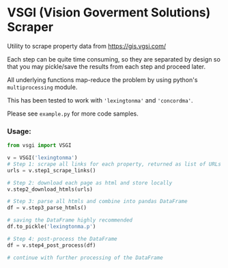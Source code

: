 # VSGI (Vision Goverment Solutions) Scraper

Utility to scrape property data from https://gis.vgsi.com/

Each step can be quite time consuming, so they are separated by design so that you may pickle/save the results from each step and proceed later.

All underlying functions map-reduce the problem by using python's ```multiprocessing``` module. 

This has been tested to work with ```'lexingtonma'``` and ```'concordma'```.

Please see ```example.py``` for more code samples.

### Usage:

```python
from vsgi import VSGI

v = VSGI('lexingtonma')
# Step 1: scrape all links for each property, returned as list of URLs
urls = v.step1_scrape_links()

# Step 2: download each page as html and store locally
v.step2_download_htmls(urls)

# Step 3: parse all htmls and combine into pandas DataFrame
df = v.step3_parse_htmls()

# saving the DataFrame highly recommended
df.to_pickle('lexingtonma.p')

# Step 4: post-process the DataFrame
df = v.step4_post_process(df)

# continue with further processing of the DataFrame
```

